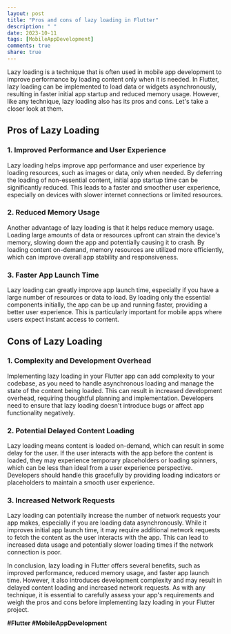 ```yaml
---
layout: post
title: "Pros and cons of lazy loading in Flutter"
description: " "
date: 2023-10-11
tags: [MobileAppDevelopment]
comments: true
share: true
---
```


Lazy loading is a technique that is often used in mobile app development to improve performance by loading content only when it is needed. In Flutter, lazy loading can be implemented to load data or widgets asynchronously, resulting in faster initial app startup and reduced memory usage. However, like any technique, lazy loading also has its pros and cons. Let's take a closer look at them.

## Pros of Lazy Loading

### 1. Improved Performance and User Experience

Lazy loading helps improve app performance and user experience by loading resources, such as images or data, only when needed. By deferring the loading of non-essential content, initial app startup time can be significantly reduced. This leads to a faster and smoother user experience, especially on devices with slower internet connections or limited resources.

### 2. Reduced Memory Usage

Another advantage of lazy loading is that it helps reduce memory usage. Loading large amounts of data or resources upfront can strain the device's memory, slowing down the app and potentially causing it to crash. By loading content on-demand, memory resources are utilized more efficiently, which can improve overall app stability and responsiveness.

### 3. Faster App Launch Time

Lazy loading can greatly improve app launch time, especially if you have a large number of resources or data to load. By loading only the essential components initially, the app can be up and running faster, providing a better user experience. This is particularly important for mobile apps where users expect instant access to content.

## Cons of Lazy Loading

### 1. Complexity and Development Overhead

Implementing lazy loading in your Flutter app can add complexity to your codebase, as you need to handle asynchronous loading and manage the state of the content being loaded. This can result in increased development overhead, requiring thoughtful planning and implementation. Developers need to ensure that lazy loading doesn't introduce bugs or affect app functionality negatively.

### 2. Potential Delayed Content Loading

Lazy loading means content is loaded on-demand, which can result in some delay for the user. If the user interacts with the app before the content is loaded, they may experience temporary placeholders or loading spinners, which can be less than ideal from a user experience perspective. Developers should handle this gracefully by providing loading indicators or placeholders to maintain a smooth user experience.

### 3. Increased Network Requests

Lazy loading can potentially increase the number of network requests your app makes, especially if you are loading data asynchronously. While it improves initial app launch time, it may require additional network requests to fetch the content as the user interacts with the app. This can lead to increased data usage and potentially slower loading times if the network connection is poor.

In conclusion, lazy loading in Flutter offers several benefits, such as improved performance, reduced memory usage, and faster app launch time. However, it also introduces development complexity and may result in delayed content loading and increased network requests. As with any technique, it is essential to carefully assess your app's requirements and weigh the pros and cons before implementing lazy loading in your Flutter project.

**#Flutter #MobileAppDevelopment**